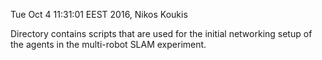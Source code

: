 Tue Oct 4 11:31:01 EEST 2016, Nikos Koukis

Directory contains scripts that are used for the initial networking setup of
the agents in the multi-robot SLAM experiment.
